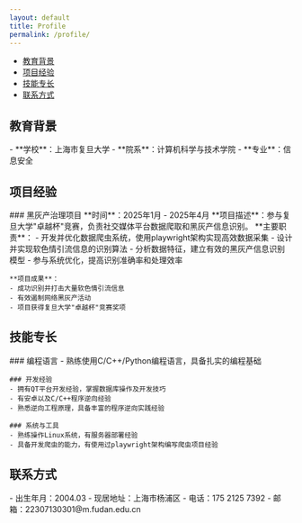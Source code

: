 ```yaml
---
layout: default
title: Profile
permalink: /profile/
---
```


<div class="taxonomies-wrapper">
  <ul class="taxonomies">
    <li>
      <a class="taxonomy" href="/education/">
        <span>教育背景</span>
      </a>
    </li>
    <li>
      <a class="taxonomy" href="/projects/">
        <span>项目经验</span>
      </a>
    </li>
    <li>
      <a class="taxonomy" href="/skills/">
        <span>技能专长</span>
      </a>
    </li>
    <li>
      <a class="taxonomy" href="/contact/">
        <span>联系方式</span>
      </a>
    </li>
  </ul>
</div>

<div id="education">
  <h2>教育背景</h2>
  <div class="education-content">
    - **学校**：上海市复旦大学
    - **院系**：计算机科学与技术学院
    - **专业**：信息安全
  </div>
</div>

<div id="projects">
  <h2>项目经验</h2>
  <div class="projects-content">
    ### 黑灰产治理项目
    **时间**：2025年1月 - 2025年4月  
    **项目描述**：参与复旦大学"卓越杯"竞赛，负责社交媒体平台数据爬取和黑灰产信息识别。  
    **主要职责**：
    - 开发并优化数据爬虫系统，使用playwright架构实现高效数据采集
    - 设计并实现软色情引流信息的识别算法
    - 分析数据特征，建立有效的黑灰产信息识别模型
    - 参与系统优化，提高识别准确率和处理效率

    **项目成果**：
    - 成功识别并打击大量软色情引流信息
    - 有效遏制网络黑灰产活动
    - 项目获得复旦大学"卓越杯"竞赛奖项
  </div>
</div>

<div id="skills">
  <h2>技能专长</h2>
  <div class="skills-content">
    ### 编程语言
    - 熟练使用C/C++/Python编程语言，具备扎实的编程基础

    ### 开发经验
    - 拥有QT平台开发经验，掌握数据库操作及开发技巧
    - 有安卓以及C/C++程序逆向经验
    - 熟悉逆向工程原理，具备丰富的程序逆向实践经验

    ### 系统与工具
    - 熟练操作Linux系统，有服务器部署经验
    - 具备开发爬虫的能力，有使用过playwright架构编写爬虫项目经验
  </div>
</div>

<div id="contact">
  <h2>联系方式</h2>
  <div class="contact-content">
    - 出生年月：2004.03
    - 现居地址：上海市杨浦区
    - 电话：175 2125 7392
    - 邮箱：22307130301@m.fudan.edu.cn
  </div>
</div>

<script>
  function backToTop() {
    const main = document.getElementById("site-main");
    main.scrollTop = 0;
  }
</script> 